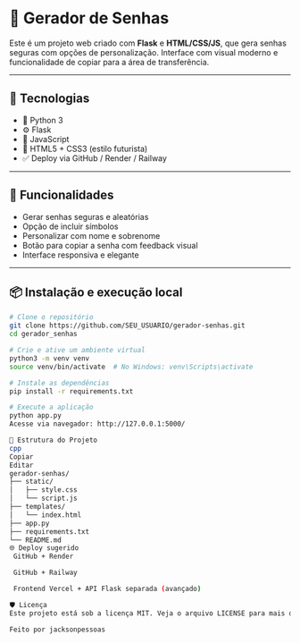 
# 🔐 Gerador de Senhas 

Este é um projeto web criado com **Flask** e **HTML/CSS/JS**, que gera senhas seguras com opções de personalização. Interface com visual moderno e funcionalidade de copiar para a área de transferência.

---

## 🚀 Tecnologias

- 🐍 Python 3
- ⚙️ Flask
- 🧠 JavaScript
- 🎨 HTML5 + CSS3 (estilo futurista)
- ✅ Deploy via GitHub / Render / Railway

---

## 🧪 Funcionalidades

- Gerar senhas seguras e aleatórias
- Opção de incluir símbolos
- Personalizar com nome e sobrenome
- Botão para copiar a senha com feedback visual
- Interface responsiva e elegante

---

## 📦 Instalação e execução local

```bash
# Clone o repositório
git clone https://github.com/SEU_USUARIO/gerador-senhas.git
cd gerador_senhas

# Crie e ative um ambiente virtual
python3 -m venv venv
source venv/bin/activate  # No Windows: venv\Scripts\activate

# Instale as dependências
pip install -r requirements.txt

# Execute a aplicação
python app.py
Acesse via navegador: http://127.0.0.1:5000/

📁 Estrutura do Projeto
cpp
Copiar
Editar
gerador-senhas/
├── static/
│   ├── style.css
│   └── script.js
├── templates/
│   └── index.html
├── app.py
├── requirements.txt
└── README.md
🌐 Deploy sugerido
 GitHub + Render

 GitHub + Railway

 Frontend Vercel + API Flask separada (avançado)

🛡️ Licença
Este projeto está sob a licença MIT. Veja o arquivo LICENSE para mais detalhes.

Feito por jacksonpessoas
